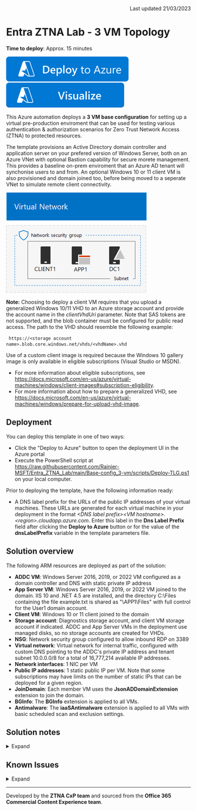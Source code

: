 <p dir='rtl' align='right'>Last updated 21/03/2023</p>

# Entra ZTNA Lab - 3 VM Topology                                                                                                       

**Time to deploy**: Approx. 15 minutes

<a href="https://portal.azure.com/#create/Microsoft.Template/uri/https%3A%2F%2Fraw.githubusercontent.com%2FRainier-MSFT%2FEntra_ZTNA_Lab%2Fmain%2FBase-config_3-vm%2Fazuredeploy.json" target="_blank">
<img src="images/deploytoazure.svg"/>
</a>
<a href="http://armviz.io/#/?load=https%3A%2F%2Fraw.githubusercontent.com%2FRainier-MSFT%2FEntra_ZTNA_Lab%2Fmain%2FBase-config_3-vm%2Fazuredeploy.json" target="_blank">
<img src="images/visualizebutton.svg"/>
</a><p>

This Azure automation deploys a **3 VM base configuration** for setting up a virtual pre-production enviroment that can be used for testing various authentication & authorization scenarios for Zero Trust Network Access (ZTNA) to protected resources.

The template provisions an Active Directory domain controller and application server on your prefered version of Windows Server, both on an Azure VNet with optional Bastion capability for secure morete management. This provides a baseline on-prem enviroment that an Azure AD tenant will synchonise users to and from. An optional Windows 10 or 11 client VM is also provisioned and domain joined too, before being moved to a seperate VNet to simulate remote client connectivity.

![alt text](images/base-config_3-vm.png "Diagram of the base config deployment")

**Note:** Choosing to deploy a client VM requires that you upload a generalized Windows 10/11 VHD to an Azure storage account and provide the account name in the _clientVhdUri_ parameter. Note that SAS tokens are not supported, and the blob container must be configured for public read access. The path to the VHD should resemble the following example:

     https://<storage account name>.blob.core.windows.net/vhds/<vhdName>.vhd

Use of a custom client image is required because the Windows 10 gallery image is only available in eligible subscriptions (Visual Studio or MSDN).

* For more information about eligible subscriptions, see https://docs.microsoft.com/en-us/azure/virtual-machines/windows/client-images#subscription-eligibility.
* For more information about how to prepare a generalized VHD, see https://docs.microsoft.com/en-us/azure/virtual-machines/windows/prepare-for-upload-vhd-image.

## Deployment

You can deploy this template in one of two ways:

+ Click the "Deploy to Azure" button to open the deployment UI in the Azure portal
+ Execute the PowerShell script at https://raw.githubusercontent.com/Rainier-MSFT/Entra_ZTNA_Lab/main/Base-config_3-vm/scripts/Deploy-TLG.ps1 on your local computer.

Prior to deploying the template, have the following information ready:

+ A DNS label prefix for the URLs of the public IP addresses of your virtual machines. These URLs are generated for each virtual machine in your deployment in the format _\<DNS label prefix\>\<VM hostname\>.\<region\>.cloudapp.azure.com_. Enter this label in the __Dns Label Prefix__ field after clicking the __Deploy to Azure__ button or for the value of the __dnsLabelPrefix__ variable in the template parameters file.

## Solution overview

The following ARM resources are deployed as part of the solution:

+ **ADDC VM**: Windows Server 2016, 2019, or 2022 VM configured as a domain controller and DNS with static private IP address
+ **App Server VM**: Windows Server 2016, 2019, or 2022 VM joined to the domain. IIS 10 and .NET 4.5 are installed, and the directory C:\Files containing the file example.txt is shared as "\\APP1\Files" with full control for the User1 domain account.
+ **Client VM**: Windows 10 or 11 client joined to the domain
+ **Storage account**: Diagnostics storage account, and client VM storage account if indicated. ADDC and App Server VMs in the deployment use managed disks, so no storage accounts are created for VHDs.
+ **NSG**: Network security group configured to allow inbound RDP on 3389
+ **Virtual network**: Virtual network for internal traffic, configured with custom DNS pointing to the ADDC's private IP address and tenant subnet 10.0.0.0/8 for a total of 16,777,214 available IP addresses.
+ **Network interfaces**: 1 NIC per VM
+ **Public IP addresses**: 1 static public IP per VM. Note that some subscriptions may have limits on the number of static IPs that can be deployed for a given region.
+ **JoinDomain**: Each member VM uses the **JsonADDomainExtension** extension to join the domain.
+ **BGInfo**: The **BGInfo** extension is applied to all VMs.
+ **Antimalware**: The **iaaSAntimalware** extension is applied to all VMs with basic scheduled scan and exclusion settings.

## Solution notes
<details>
  <summary>Expand</summary>

<p><p>
<li>All guest OS configuration is executed with DSC, using the resources CreateADPDC.ps1.zip and AppConfig.ps1.zip</li>
<li>The domain user *User1* is created in the domain and added to the Domain Admins group. User1's password is the one you provide in the *adminPassword* parameter
<li> The *App server* and *Client* VM resources depend on the **ADDC** resource deployment in order to ensure that the AD domain exists prior to execution of 
the JoinDomain extensions for the member VMs. This asymmetric VM deployment process adds several minutes to the overall deployment time
<li> The private IP address of the **ADDC** VM is always *10.0.0.10*. This IP is set as the DNS IP for the virtual network and all member NICs
<li> The default VM size for all VMs in the deployment is Standard_B2s
<li> Deployment outputs include public IP address and FQDN for each VM
</details>
     
## Known Issues
<details>
  <summary>Expand</summary>

<p>
<p>* When the specified VM size is smaller than DS4_v2, the client VM deployment may take longer than expected, and then may appear to fail. The client VMs and extensions may or may not deploy successfully. This is due to an ongoing Azure client deployment bug, and only happens when the client VM size is smaller than DS4_v2.
</details>

___
Developed by the **ZTNA CxP team** and sourced from the **Office 365 Commercial Content Experience team**.
